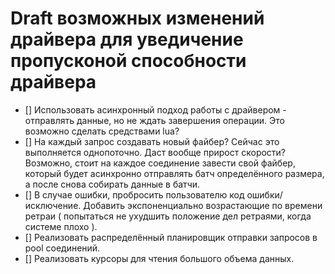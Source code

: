 # Draft возможных изменений драйвера для уведичение пропусконой способности драйвера

- [] Использовать асинхронный подход работы с драйвером - отправлять данные, но не ждать завершения операции. Это возможно сделать средствами lua?
- [] На каждый запрос создавать новый файбер? Сейчас это выполняется однопоточно. Даст вообще прирост скорости? Возможно, стоит на каждое соединение завести свой файбер, который будет асинхронно отправлять батч определённого размера, а после снова собирать данные в батчи.
- [] В случае ошибки, пробросить пользователю код ошибки/исключение. Добавить экспоненциально возрастающие по времени ретраи ( попытаться не ухудшить положение дел ретраями, когда системе плохо ). 
- [] Реализовать распределённый планировщик отправки запросов в pool соединений.
- [] Реализовать курсоры для чтения большого объема данных.